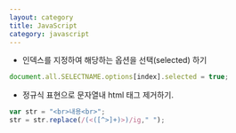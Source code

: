 ```yaml
---
layout: category
title: JavaScript
category: javascript
---
```


- 인덱스를 지정하여 해당하는 옵션을 선택(selected) 하기
```javascript
document.all.SELECTNAME.options[index].selected = true;
```

- 정규식 표현으로 문자열내 html 태그 제거하기.
```javascript
var str = "<br>내용<br>";
str = str.replace(/(<([^>]+)>)/ig," ");
```
